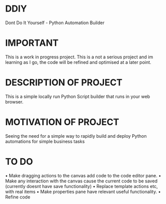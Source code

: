 # DDIY
Dont Do It Yourself - Python Automation Builder

# IMPORTANT
This is a work in progress project. This is a not a serious project and im learning as I go, the code will be refined and optimised at a later point.

# DESCRIPTION OF PROJECT
This is a simple locally run Python Script builder that runs in your web browser.

# MOTIVATION OF PROJECT
Seeing the need for a simple way to rapidly build and deploy Python automations for simple business tasks

# TO DO
• Make dragging actions to the canvas add code to the code editor pane.
• Make any interaction with the canvas cause the current code to be saved (currently doesnt have save functionality)
• Replace template actions etc, with real items
• Make properties pane have relevant useful functionality.
• Refine code
